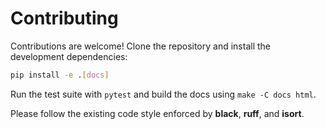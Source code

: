 # Contributing

Contributions are welcome! Clone the repository and install the development dependencies:

```bash
pip install -e .[docs]
```

Run the test suite with `pytest` and build the docs using `make -C docs html`.

Please follow the existing code style enforced by **black**, **ruff**, and **isort**.
